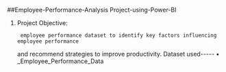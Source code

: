 ##Employee-Performance-Analysis Project-using-Power-BI

1.	Project Objective:
      
         employee performance dataset to identify key factors influencing employee performance
  	   and recommend strategies to improve productivity.
Dataset used-----
•	_Employee_Performance_Data
